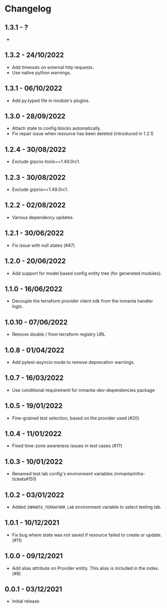 # Changelog

## 1.3.1 - ?
- 

## 1.3.2 - 24/10/2022
- Add timeouts on external http requests.
- Use native python warnings.

## 1.3.1 - 06/10/2022
- Add py.typed file in module's plugins.

## 1.3.0 - 28/09/2022
- Attach state to config blocks automatically.
- Fix repair issue when resource has been deleted (introduced in 1.2.1)

## 1.2.4 - 30/08/2022
- Exclude grpcio-tools==1.49.0rc1.

## 1.2.3 - 30/08/2022
- Exclude grpcio==1.49.0rc1.

## 1.2.2 - 02/08/2022
- Various dependency updates.

## 1.2.1 - 30/06/2022
- Fix issue with null states (#47)

## 1.2.0 - 20/06/2022
- Add support for model based config entity tree (for generated modules).

## 1.1.0 - 16/06/2022
- Decouple the terraform provider client sdk from the inmanta handler logic.

## 1.0.10 - 07/06/2022
- Remove double / from terraform registry URL

## 1.0.8 - 01/04/2022
- Add pytest-asyncio mode to remove deprecation warnings.

## 1.0.7 - 16/03/2022
- Use conditional requirement for inmanta-dev-dependencies package

## 1.0.5 - 19/01/2022
- Fine-grained test selection, based on the provider used (#20)

## 1.0.4 - 11/01/2022
- Fixed time-zone awareness issues in test cases (#17)

## 1.0.3 - 10/01/2022
- Renamed test lab config's environment variables (inmanta/infra-tickets#151)

## 1.0.2 - 03/01/2022

 - Added `INMANTA_TERRAFORM_LAB` environment variable to select testing lab.

## 1.0.1 - 10/12/2021

 - Fix bug where state was not saved if resource failed to create or update.  (#11)

## 1.0.0 - 09/12/2021

 - Add alias attribute on Provider entity.  This alias is included in the index.  (#8)

## 0.0.1 - 03/12/2021

 - Initial release
